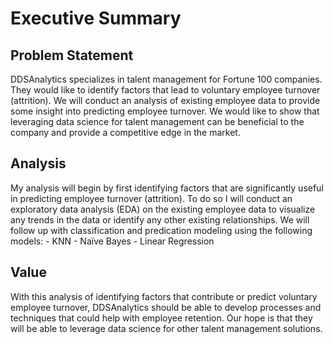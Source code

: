 # Executive Summary

## Problem Statement
DDSAnalytics specializes in talent management for Fortune 100 companies. They would like to identify factors that lead to voluntary employee turnover (attrition). We will conduct an analysis of existing employee data to provide some insight into predicting employee turnover. We would like to show that leveraging data science for talent management can be beneficial to the company and provide a competitive edge in the market.

## Analysis
My analysis will begin by first identifying factors that are significantly useful in predicting employee turnover (attrition). To do so I will conduct an exploratory data analysis (EDA) on the existing employee data to visualize any trends in the data or identify any other existing relationships. We will follow up with classification and predication modeling using the following models:
	- KNN
	- Naïve Bayes
	- Linear Regression

## Value
With this analysis of identifying factors that contribute or predict voluntary employee turnover, DDSAnalytics should be able to develop processes and techniques that could help with employee retention. Our hope is that they will be able to leverage data science for other talent management solutions.
